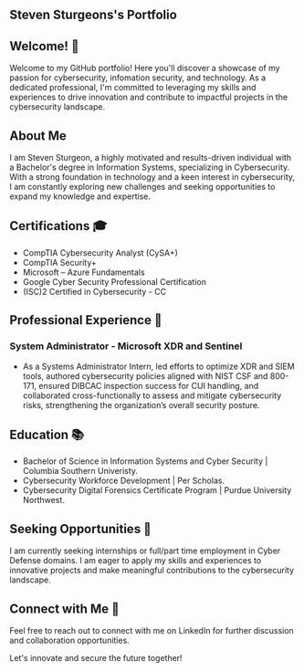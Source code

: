<h2> Steven Sturgeons's Portfolio </h2>

## Welcome! 👋

Welcome to my GitHub portfolio! Here you'll discover a showcase of my passion for cybersecurity, infomation security, and technology. As a dedicated professional, I'm committed to leveraging my skills and experiences to drive innovation and contribute to impactful projects in the cybersecurity landscape.

## About Me 

I am Steven Sturgeon, a highly motivated and results-driven individual with a Bachelor's degree in Information Systems, specializing in Cybersecurity. With a strong foundation in technology and a keen interest in cybersecurity, I am constantly exploring new challenges and seeking opportunities to expand my knowledge and expertise.

## Certifications 🎓

- CompTIA Cybersecurity Analyst (CySA+)
- CompTIA Security+
- Microsoft – Azure Fundamentals
- Google Cyber Security Professional Certification
- (ISC)2 Certified in Cybersecurity - CC

## Professional Experience 💼

### System Administrator - Microsoft XDR and Sentinel
- As a Systems Administrator Intern, led efforts to optimize XDR and SIEM tools, authored cybersecurity policies aligned with NIST CSF and 800-171, ensured DIBCAC inspection success for CUI handling, and collaborated cross-functionally to assess and mitigate cybersecurity risks, strengthening the organization’s overall security posture.

## Education 📚

- Bachelor of Science in Information Systems and Cyber Security | Columbia Southern Univeristy.
- Cybersecurity Workforce Development | Per Scholas.
- Cybersecurity Digital Forensics Certificate Program | Purdue University Northwest.

## Seeking Opportunities 🌟

I am currently seeking internships or full/part time employment in Cyber Defense domains. I am eager to apply my skills and experiences to innovative projects and make meaningful contributions to the cybersecurity landscape.

## Connect with Me 📧

Feel free to reach out to connect with me on LinkedIn for further discussion and collaboration opportunities.

Let's innovate and secure the future together!
